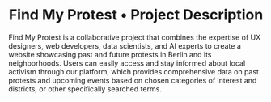 <h1 align="center">Find My Protest • Project Description</h1>

Find My Protest is a collaborative project that combines the expertise of UX designers, web developers, data scientists, and AI experts to create a website showcasing past and future protests in Berlin and its neighborhoods. Users can easily access and stay informed about local activism through our platform, which provides comprehensive data on past protests and upcoming events based on chosen categories of interest and districts, or other specifically searched terms.
